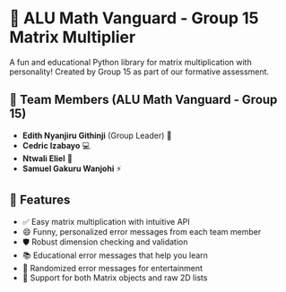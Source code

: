 # 🚀 ALU Math Vanguard - Group 15 Matrix Multiplier

A fun and educational Python library for matrix multiplication with personality! Created by Group 15 as part of our formative assessment.

## 👥 Team Members (ALU Math Vanguard - Group 15)

- **Edith Nyanjiru Githinji** (Group Leader) 👑
- **Cedric Izabayo** 💻
- **Ntwali Eliel** 🔢
- **Samuel Gakuru Wanjohi** ⚡

## 🎯 Features

- ✅ Easy matrix multiplication with intuitive API
- 😄 Funny, personalized error messages from each team member
- 🛡️ Robust dimension checking and validation
- 📚 Educational error messages that help you learn
- 🎲 Randomized error messages for entertainment
- 🔧 Support for both Matrix objects and raw 2D lists
